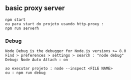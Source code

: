 ## basic proxy server

```
npm start
ou para start do projeto usando http-proxy :
npm run serverh
```

### Debug
```
Node Debug is the debugger for Node.js versions >= 8.0
Find > preferences > settings > search : "node debug"
Debug: Node Auto Attach : on

ao executar projeto : node --inspect <FILE NAME>
ou : npm run debug
```
